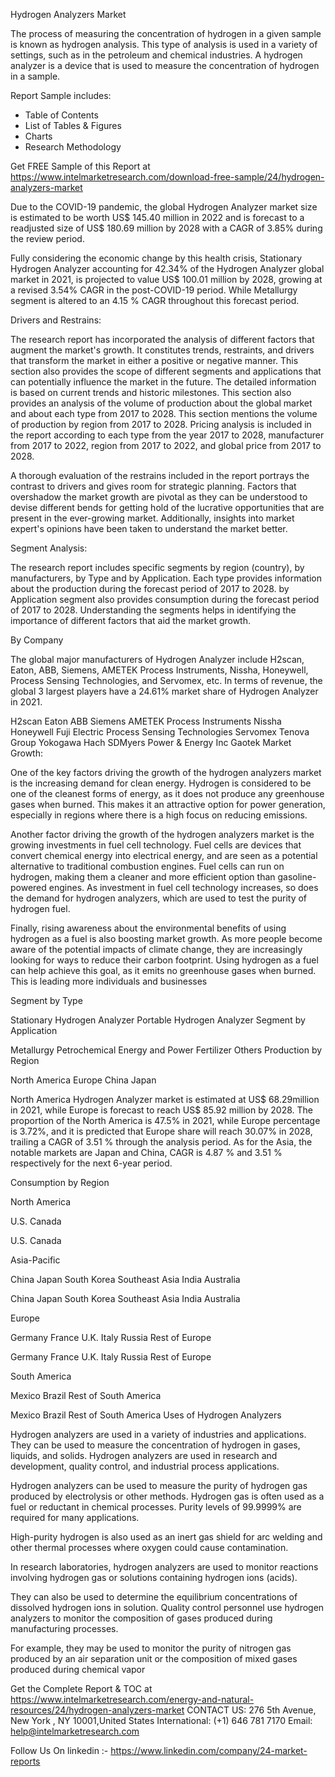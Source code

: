 Hydrogen Analyzers Market

The process of measuring the concentration of hydrogen in a given sample is known as hydrogen analysis. This type of analysis is used in a variety of settings, such as in the petroleum and chemical industries. A hydrogen analyzer is a device that is used to measure the concentration of hydrogen in a sample.



Report Sample includes:
- Table of Contents
- List of Tables & Figures
- Charts
- Research Methodology

Get FREE Sample of this Report at https://www.intelmarketresearch.com/download-free-sample/24/hydrogen-analyzers-market


Due to the COVID-19 pandemic, the global Hydrogen Analyzer market size is estimated to be worth US$ 145.40 million in 2022 and is forecast to a readjusted size of US$ 180.69 million by 2028 with a CAGR of 3.85% during the review period.







Fully considering the economic change by this health crisis, Stationary Hydrogen Analyzer accounting for 42.34% of the Hydrogen Analyzer global market in 2021, is projected to value US$ 100.01 million by 2028, growing at a revised 3.54% CAGR in the post-COVID-19 period. While Metallurgy segment is altered to an 4.15 % CAGR throughout this forecast period.

Drivers and Restrains:



The research report has incorporated the analysis of different factors that augment the market's growth. It constitutes trends, restraints, and drivers that transform the market in either a positive or negative manner. This section also provides the scope of different segments and applications that can potentially influence the market in the future. The detailed information is based on current trends and historic milestones. This section also provides an analysis of the volume of production about the global market and about each type from 2017 to 2028. This section mentions the volume of production by region from 2017 to 2028. Pricing analysis is included in the report according to each type from the year 2017 to 2028, manufacturer from 2017 to 2022, region from 2017 to 2022, and global price from 2017 to 2028.



A thorough evaluation of the restrains included in the report portrays the contrast to drivers and gives room for strategic planning. Factors that overshadow the market growth are pivotal as they can be understood to devise different bends for getting hold of the lucrative opportunities that are present in the ever-growing market. Additionally, insights into market expert's opinions have been taken to understand the market better.

Segment Analysis:



The research report includes specific segments by region (country), by manufacturers, by Type and by Application. Each type provides information about the production during the forecast period of 2017 to 2028. by Application segment also provides consumption during the forecast period of 2017 to 2028. Understanding the segments helps in identifying the importance of different factors that aid the market growth.

By Company



The global major manufacturers of Hydrogen Analyzer include H2scan, Eaton, ABB, Siemens, AMETEK Process Instruments, Nissha, Honeywell, Process Sensing Technologies, and Servomex, etc. In terms of revenue, the global 3 largest players have a 24.61% market share of Hydrogen Analyzer in 2021.



H2scan
Eaton
ABB
Siemens
AMETEK Process Instruments
Nissha
Honeywell
Fuji Electric
Process Sensing Technologies
Servomex
Tenova Group
Yokogawa
Hach
SDMyers
Power & Energy Inc
Gaotek
Market Growth:



One of the key factors driving the growth of the hydrogen analyzers market is the increasing demand for clean energy. Hydrogen is considered to be one of the cleanest forms of energy, as it does not produce any greenhouse gases when burned. This makes it an attractive option for power generation, especially in regions where there is a high focus on reducing emissions.



Another factor driving the growth of the hydrogen analyzers market is the growing investments in fuel cell technology. Fuel cells are devices that convert chemical energy into electrical energy, and are seen as a potential alternative to traditional combustion engines. Fuel cells can run on hydrogen, making them a cleaner and more efficient option than gasoline-powered engines. As investment in fuel cell technology increases, so does the demand for hydrogen analyzers, which are used to test the purity of hydrogen fuel.



Finally, rising awareness about the environmental benefits of using hydrogen as a fuel is also boosting market growth. As more people become aware of the potential impacts of climate change, they are increasingly looking for ways to reduce their carbon footprint. Using hydrogen as a fuel can help achieve this goal, as it emits no greenhouse gases when burned. This is leading more individuals and businesses

Segment by Type



Stationary Hydrogen Analyzer
Portable Hydrogen Analyzer
Segment by Application



Metallurgy
Petrochemical
Energy and Power
Fertilizer
Others
Production by Region



North America
Europe
China
Japan


North America Hydrogen Analyzer market is estimated at US$ 68.29million in 2021, while Europe is forecast to reach US$ 85.92 million by 2028. The proportion of the North America is 47.5% in 2021, while Europe percentage is 3.72%, and it is predicted that Europe share will reach 30.07% in 2028, trailing a CAGR of 3.51 % through the analysis period. As for the Asia, the notable markets are Japan and China, CAGR is 4.87 % and 3.51 % respectively for the next 6-year period.

Consumption by Region



North America


U.S.
Canada


U.S.
Canada


Asia-Pacific


China
Japan
South Korea
Southeast Asia
India
Australia


China
Japan
South Korea
Southeast Asia
India
Australia


Europe


Germany
France
U.K.
Italy
Russia
Rest of Europe


Germany
France
U.K.
Italy
Russia
Rest of Europe


South America


Mexico
Brazil
Rest of South America


Mexico
Brazil
Rest of South America
Uses of Hydrogen Analyzers



Hydrogen analyzers are used in a variety of industries and applications. They can be used to measure the concentration of hydrogen in gases, liquids, and solids. Hydrogen analyzers are used in research and development, quality control, and industrial process applications.



Hydrogen analyzers can be used to measure the purity of hydrogen gas produced by electrolysis or other methods. Hydrogen gas is often used as a fuel or reductant in chemical processes. Purity levels of 99.9999% are required for many applications.



High-purity hydrogen is also used as an inert gas shield for arc welding and other thermal processes where oxygen could cause contamination.

In research laboratories, hydrogen analyzers are used to monitor reactions involving hydrogen gas or solutions containing hydrogen ions (acids).



They can also be used to determine the equilibrium concentrations of dissolved hydrogen ions in solution. Quality control personnel use hydrogen analyzers to monitor the composition of gases produced during manufacturing processes.



For example, they may be used to monitor the purity of nitrogen gas produced by an air separation unit or the composition of mixed gases produced during chemical vapor

Get the Complete Report & TOC at https://www.intelmarketresearch.com/energy-and-natural-resources/24/hydrogen-analyzers-market
CONTACT US:
276 5th Avenue, New York , NY 10001,United States
International: (+1) 646 781 7170
Email: help@intelmarketresearch.com

Follow Us On linkedin :- https://www.linkedin.com/company/24-market-reports
